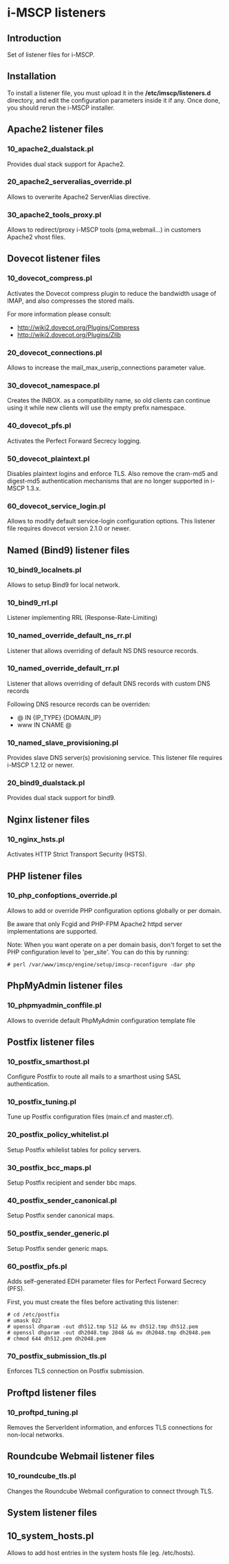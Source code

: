 # i-MSCP listeners

## Introduction

Set of listener files for i-MSCP.

## Installation

To install a listener file, you must upload it in the **/etc/imscp/listeners.d** directory, and edit the configuration
parameters inside it if any. Once done, you should rerun the i-MSCP installer.

## Apache2 listener files

### 10_apache2_dualstack.pl

Provides dual stack support for Apache2.

### 20_apache2_serveralias_override.pl

Allows to overwrite Apache2 ServerAlias directive.

### 30_apache2_tools_proxy.pl

Allows to redirect/proxy i-MSCP tools (pma,webmail...) in customers Apache2 vhost files.

## Dovecot listener files

### 10_dovecot_compress.pl

Activates the Dovecot compress plugin to reduce the bandwidth usage of IMAP, and also compresses the stored mails.

For more information please consult:

 * http://wiki2.dovecot.org/Plugins/Compress
 * http://wiki2.dovecot.org/Plugins/Zlib

### 20_dovecot_connections.pl

Allows to increase the mail_max_userip_connections parameter value.

### 30_dovecot_namespace.pl

Creates the INBOX. as a compatibility name, so old clients can continue using it while new clients will use the empty
prefix namespace.

### 40_dovecot_pfs.pl

Activates the Perfect Forward Secrecy logging.

### 50_dovecot_plaintext.pl

Disables plaintext logins and enforce TLS. Also remove the cram-md5 and digest-md5 authentication mechanisms that are no
longer supported in i-MSCP 1.3.x.

### 60_dovecot_service_login.pl

Allows to modify default service-login configuration options. This listener file requires dovecot version 2.1.0 or newer.

## Named (Bind9) listener files

### 10_bind9_localnets.pl

Allows to setup Bind9 for local network.

### 10_bind9_rrl.pl

Listener implementing RRL (Response-Rate-Limiting)

### 10_named_override_default_ns_rr.pl

Listener that allows overriding of default NS DNS resource records.

### 10_named_override_default_rr.pl

Listener that allows overriding of default DNS records with custom DNS records

Following DNS resource records can be overriden:

 - @   IN {IP_TYPE} {DOMAIN_IP}
 - www IN CNAME     @

### 10_named_slave_provisioning.pl

Provides slave DNS server(s) provisioning service.
This listener file requires i-MSCP 1.2.12 or newer.

### 20_bind9_dualstack.pl

Provides dual stack support for bind9.

## Nginx listener files

### 10_nginx_hsts.pl

Activates HTTP Strict Transport Security (HSTS).

## PHP listener files

### 10_php_confoptions_override.pl

Allows to add or override PHP configuration options globally or per domain.

Be aware that only Fcgid and PHP-FPM Apache2 httpd server implementations are supported.

Note: When you want operate on a per domain basis, don't forget to set the PHP configuration level to 'per_site'. You
can do this by running:

```
# perl /var/www/imscp/engine/setup/imscp-reconfigure -dar php
```

## PhpMyAdmin listener files

### 10_phpmyadmin_conffile.pl

Allows to override default PhpMyAdmin configuration template file

## Postfix listener files

### 10_postfix_smarthost.pl

Configure Postfix to route all mails to a smarthost using SASL authentication.

### 10_postfix_tuning.pl

Tune up Postfix configuration files (main.cf and master.cf).

### 20_postfix_policy_whitelist.pl

Setup Postfix whilelist tables for policy servers.

### 30_postfix_bcc_maps.pl

Setup Postfix recipient and sender bbc maps.

### 40_postfix_sender_canonical.pl

Setup Postfix sender canonical maps.

### 50_postfix_sender_generic.pl

Setup Postfix sender generic maps.

### 60_postfix_pfs.pl

Adds self-generated EDH parameter files for Perfect Forward Secrecy (PFS).

First, you must create the files before activating this listener:

```
# cd /etc/postfix
# umask 022
# openssl dhparam -out dh512.tmp 512 && mv dh512.tmp dh512.pem
# openssl dhparam -out dh2048.tmp 2048 && mv dh2048.tmp dh2048.pem
# chmod 644 dh512.pem dh2048.pem
```

### 70_postfix_submission_tls.pl

Enforces TLS connection on Postfix submission.

## Proftpd listener files

### 10_proftpd_tuning.pl

Removes the ServerIdent information, and enforces TLS connections for non-local networks.

## Roundcube Webmail listener files

### 10_roundcube_tls.pl

Changes the Roundcube Webmail configuration to connect through TLS.

## System listener files

## 10_system_hosts.pl

Allows to add host entries in the system hosts file (eg. /etc/hosts).
